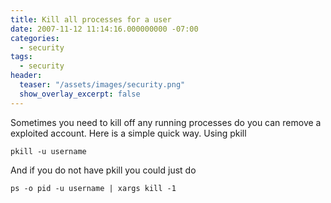 ```yaml
---
title: Kill all processes for a user
date: 2007-11-12 11:14:16.000000000 -07:00
categories:
  - security
tags:
  - security
header:
  teaser: "/assets/images/security.png"
  show_overlay_excerpt: false
---
```

Sometimes you need to kill off any running processes do you can remove a exploited account. Here is a simple quick way.
Using pkill

```shell
pkill -u username
```

And if you do not have pkill you could just do
```shell
ps -o pid -u username | xargs kill -1
```
